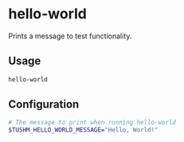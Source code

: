 # hello-world
Prints a message to test functionality.

## Usage
```bash
hello-world
```

## Configuration
```bash
# The message to print when running hello-world
$TUSHM_HELLO_WORLD_MESSAGE="Hello, World!"
```
